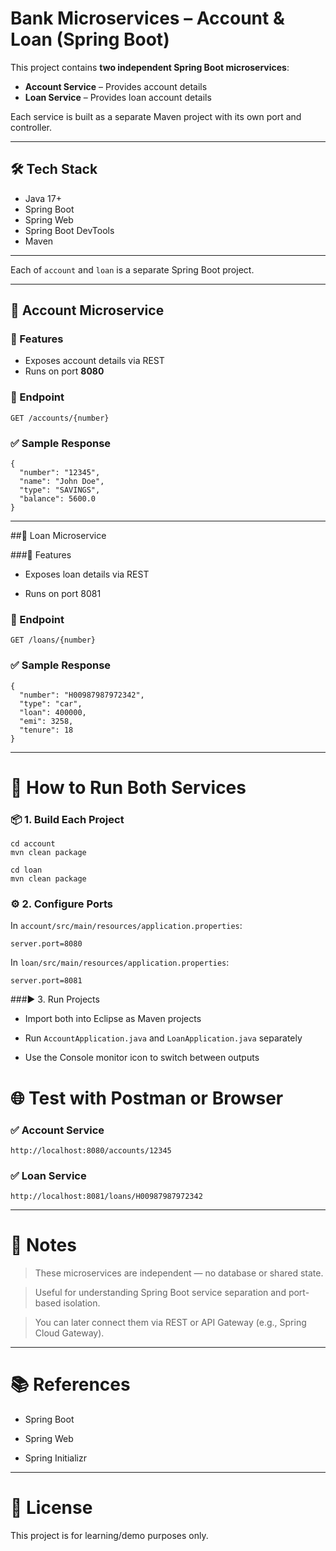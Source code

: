 # Bank Microservices – Account & Loan (Spring Boot)

This project contains **two independent Spring Boot microservices**:
- **Account Service** – Provides account details
- **Loan Service** – Provides loan account details

Each service is built as a separate Maven project with its own port and controller.

---

## 🛠 Tech Stack

- Java 17+
- Spring Boot
- Spring Web
- Spring Boot DevTools
- Maven

---


Each of `account` and `loan` is a separate Spring Boot project.

---

## 🔹 Account Microservice

### 📌 Features
- Exposes account details via REST
- Runs on port **8080**

### 🧪 Endpoint

`GET /accounts/{number}`


### ✅ Sample Response

```
{
  "number": "12345",
  "name": "John Doe",
  "type": "SAVINGS",
  "balance": 5600.0
}
```

---

##🔹 Loan Microservice

###📌 Features

- Exposes loan details via REST

- Runs on port 8081

### 🧪 Endpoint

`GET /loans/{number}`

### ✅ Sample Response

```
{
  "number": "H00987987972342",
  "type": "car",
  "loan": 400000,
  "emi": 3258,
  "tenure": 18
}
```

---


# 🚀 How to Run Both Services
### 📦 1. Build Each Project

```
cd account
mvn clean package
```
```
cd loan
mvn clean package
```

### ⚙ 2. Configure Ports

In `account/src/main/resources/application.properties`:

```
server.port=8080
```

In `loan/src/main/resources/application.properties`:

```
server.port=8081
```

###▶️ 3. Run Projects

- Import both into Eclipse as Maven projects

- Run `AccountApplication.java` and `LoanApplication.java` separately

- Use the Console monitor icon to switch between outputs


# 🌐 Test with Postman or Browser

### ✅ Account Service

`http://localhost:8080/accounts/12345`

### ✅ Loan Service

`http://localhost:8081/loans/H00987987972342`

---


# 📝 Notes

> These microservices are independent — no database or shared state.

> Useful for understanding Spring Boot service separation and port-based isolation.

> You can later connect them via REST or API Gateway (e.g., Spring Cloud Gateway).

---

# 📚 References

- Spring Boot

- Spring Web

- Spring Initializr

---

# 📝 License

This project is for learning/demo purposes only.

